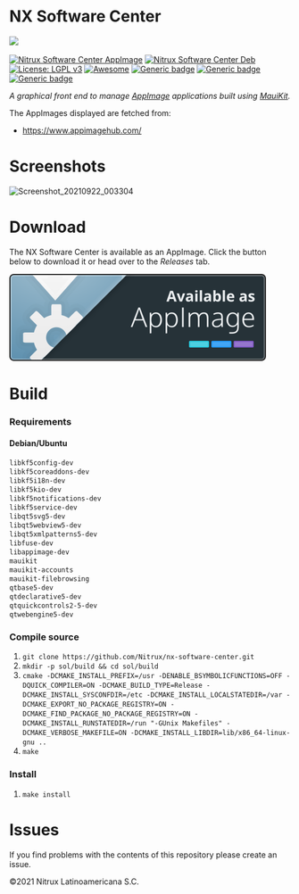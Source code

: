 # NX Software Center 
![](https://raw.githubusercontent.com/Nitrux/luv-icon-theme/master/Luv/apps/64/nx-software-center.svg)

[![Nitrux Software Center AppImage](https://github.com/Nitrux/nx-software-center/actions/workflows/build-appimage-amd64.yml/badge.svg)](https://github.com/Nitrux/nx-software-center/actions/workflows/build-appimage-amd64.yml) [![Nitrux Software Center Deb](https://github.com/Nitrux/nx-software-center/workflows/Nitrux%20Software%20Center%20Deb/badge.svg)](https://github.com/Nitrux/nx-software-center/actions/workflows/build-deb-amd64.yml) [![License: LGPL v3](https://img.shields.io/badge/License-LGPL%20v3-blue.svg)](https://www.gnu.org/licenses/lgpl-3.0) [![Awesome](https://awesome.re/badge.svg)](https://awesome.re) [![Generic badge](https://img.shields.io/badge/OS-Linux-blue.svg)](https://shields.io/) [![Generic badge](https://img.shields.io/badge/Release-1.0.0-blue.svg)](https://shields.io/) [![Generic badge](https://img.shields.io/badge/Framework-MauiKit-green.svg)](https://shields.io/)


_A graphical front end to manage [AppImage](https://appimage.org/) applications built using [MauiKit](https://mauikit.org/)._

The AppImages displayed are fetched from:
* https://www.appimagehub.com/

# Screenshots

![Screenshot_20210922_003304](https://user-images.githubusercontent.com/3053525/134288548-a8cdb968-51ca-4b75-a192-72f1be9158be.png)

 # Download

 The NX Software Center is available as an AppImage. Click the button below to download it or head over to the _Releases_ tab.

 [![appimage-button](https://github.com/UriHerrera/appimage-buttons/blob/main/buttons/appimage-btn-dark.svg)](https://github.com/Nitrux/nx-software-center/releases)

# Build

### Requirements

#### Debian/Ubuntu

```
libkf5config-dev
libkf5coreaddons-dev
libkf5i18n-dev
libkf5kio-dev
libkf5notifications-dev
libkf5service-dev
libqt5svg5-dev
libqt5webview5-dev
libqt5xmlpatterns5-dev
libfuse-dev
libappimage-dev
mauikit
mauikit-accounts
mauikit-filebrowsing
qtbase5-dev
qtdeclarative5-dev
qtquickcontrols2-5-dev
qtwebengine5-dev
```

### Compile source
 1. `git clone https://github.com/Nitrux/nx-software-center.git` 
 2. `mkdir -p sol/build && cd sol/build`
 3. `cmake -DCMAKE_INSTALL_PREFIX=/usr -DENABLE_BSYMBOLICFUNCTIONS=OFF -DQUICK_COMPILER=ON -DCMAKE_BUILD_TYPE=Release -DCMAKE_INSTALL_SYSCONFDIR=/etc -DCMAKE_INSTALL_LOCALSTATEDIR=/var -DCMAKE_EXPORT_NO_PACKAGE_REGISTRY=ON -DCMAKE_FIND_PACKAGE_NO_PACKAGE_REGISTRY=ON -DCMAKE_INSTALL_RUNSTATEDIR=/run "-GUnix Makefiles" -DCMAKE_VERBOSE_MAKEFILE=ON -DCMAKE_INSTALL_LIBDIR=lib/x86_64-linux-gnu ..`
 4. `make`

 ### Install
 1. `make install`

# Issues
If you find problems with the contents of this repository please create an issue.

©2021 Nitrux Latinoamericana S.C.
